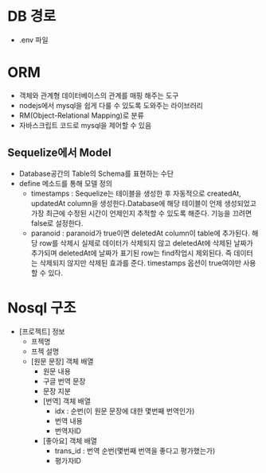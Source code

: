 # DB 경로
- .env 파일

# ORM
- 객체와 관계형 데이터베이스의 관계를 매핑 해주는 도구
- nodejs에서 mysql을 쉽게 다룰 수 있도록 도와주는 라이브러리
- RM(Object-Relational Mapping)로 분류
- 자바스크립트 코드로 mysql을 제어할 수 있음

## Sequelize에서 Model 
- Database공간의 Table의 Schema를 표현하는 수단
- define 메소드를 통해 모델 정의
    - timestamps : Sequelize는 테이블을 생성한 후 자동적으로 createdAt, updatedAt column을 생성한다.Database에 해당 테이블이 언제 생성되었고 가장 최근에 수정된 시간이 언제인지 추적할 수 있도록 해준다. 기능을 끄려면 false로 설정한다.
    - paranoid : paranoid가 true이면 deletedAt column이 table에 추가된다. 해당 row를 삭제시 실제로 데이터가 삭제되지 않고 deletedAt에 삭제된 날짜가 추가되며 deletedAt에 날짜가 표기된 row는 find작업시 제외된다. 즉 데이터는 삭제되지 않지만 삭제된 효과를 준다. timestamps 옵션이 true여야만 사용할 수 있다.

# Nosql 구조
- [프로젝트] 정보
    - 프젝명
    - 프젝 설명
    - [원문 문장] 객체 배열
        - 원문 내용
        - 구글 번역 문장
        - 문장 지분
        - [번역] 객체 배열
            - idx : 순번(이 원문 문장에 대한 몇번째 번역인가)
            - 번역 내용
            - 번역자ID
        - [좋아요] 객체 배열
            - trans_id : 번역 순번(몇번째 번역을 좋다고 평가했는가)
            - 평가자ID